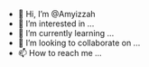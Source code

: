- 👋 Hi, I’m @Amyizzah
- 👀 I’m interested in ...
- 🌱 I’m currently learning ...
- 💞️ I’m looking to collaborate on ...
- 📫 How to reach me ...

<!---
Amyizzah/Amyizzah is a ✨ special ✨ repository because its `README.md` (this file) appears on your GitHub profile.
You can click the Preview link to take a look at your changes.
--->
